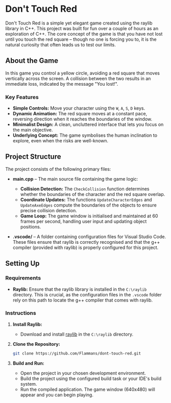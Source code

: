 # Don't Touch Red

Don't Touch Red is a simple yet elegant game created using the raylib library in C++. This project was built for fun over a couple of hours as an exploration of C++. The core concept of the game is that you have not lost until you touch the red square – though no one is forcing you to, it is the natural curiosity that often leads us to test our limits.

## About the Game

In this game you control a yellow circle, avoiding a red square that moves vertically across the screen. A collision between the two results in an immediate loss, indicated by the message "You lost!".

### Key Features

- **Simple Controls:** Move your character using the `W`, `A`, `S`, `D` keys.
- **Dynamic Animation:** The red square moves at a constant pace, reversing direction when it reaches the boundaries of the window.
- **Minimalist Design:** A clean, uncluttered interface that lets you focus on the main objective.
- **Underlying Concept:** The game symbolises the human inclination to explore, even when the risks are well-known.

## Project Structure

The project consists of the following primary files:

- **main.cpp** – The main source file containing the game logic:
  - **Collision Detection:** The `CheckCollision` function determines whether the boundaries of the character and the red square overlap.
  - **Coordinate Updates:** The functions `UpdateCharacterEdges` and `UpdateAxeEdges` compute the boundaries of the objects to ensure precise collision detection.
  - **Game Loop:** The game window is initialised and maintained at 60 frames per second, handling user input and updating object positions.

- **.vscode/** – A folder containing configuration files for Visual Studio Code. These files ensure that raylib is correctly recognised and that the g++ compiler (provided with raylib) is properly configured for this project.

## Setting Up

### Requirements

- **Raylib:** Ensure that the raylib library is installed in the `C:\raylib` directory. This is crucial, as the configuration files in the `.vscode` folder rely on this path to locate the g++ compiler that comes with raylib.

### Instructions

1. **Install Raylib:**
   - Download and install [raylib](https://www.raylib.com/) in the `C:\raylib` directory.

2. **Clone the Repository:**
   ```bash
   git clone https://github.com/Flammans/dont-touch-red.git

3. **Build and Run:**
   - Open the project in your chosen development environment.
   - Build the project using the configured build task or your IDE's build system.
   - Run the compiled application. The game window (640x480) will appear and you can begin playing.
